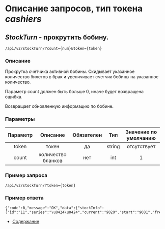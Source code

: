 Описание запросов, тип токена _cashiers_
================================

_StockTurn_ - прокрутить бобину.
--------------------------------
`/api/v2/stockTurn/?count={num}&token={token}`

### Описание
Прокрутка счетчика активной бобины.
Скидывает указанное количество билетов в брак и увеличивает счетчик бобины на указанное количество.

Параметр count должен быть больше 0, иначе будет возвращена ошибка.

Возвращает обновленную информацию по бобине.

### Параметры
| Параметр 	|        Описание       	| Обязателен 	|   Тип  	| Значение по умолчанию 	|
|:--------:	|:---------------------:	|:----------:	|:------:	|:---------------------:	|
|   token  	|         токен         	|     да     	| string 	|      отсутствует      	|
|  count 	| количество бланков |     нет     	|   int  	|      1      	|

### Пример запроса
`/api/v2/stockTurn/?token={token}`

### Пример ответа
```
{"code":0,"message":"OK","data":{"stockInfo":{"id":"11","series":"\u0424\u0424","current":"9020","start":"9001","free":"981","active":"1"}}}
```

* [Содержание](../index)